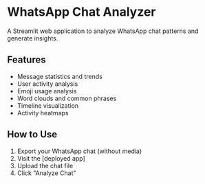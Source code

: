 # WhatsApp Chat Analyzer

A Streamlit web application to analyze WhatsApp chat patterns and generate insights.

## Features
- Message statistics and trends
- User activity analysis
- Emoji usage analysis
- Word clouds and common phrases
- Timeline visualization
- Activity heatmaps

## How to Use
1. Export your WhatsApp chat (without media)
2. Visit the [deployed app]
3. Upload the chat file
4. Click "Analyze Chat"